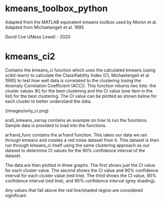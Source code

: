 # kmeans_toolbox_python

Adapted from the MATLAB equivalent kmeans toolbox used by Moron et al. Adapted from Michaelangeli et al. 1995

David Coe
UMass Lowell - 2020

# kmeans_ci2
Contains the kmeans_ci function which uses the calculated kmeans (using scikit-learn) to calculate the Classifiability Index (CI, Michaelangeli et al. 1995) to test how well data is correlated to the clustering (using the Anomaly Correlation Coefficient (ACC)). This function returns two lists: the cluster values (K) for the best clustering and the CI value (one item in the list) for the best clustering. The CI value can be plotted as shown below for each cluster to better understand the data.

(/images/only_ci.png)

era5_kmeans_xarray contains an example on how to run the functions. Sample data is provided to load into the functions.

 

ar1rand_func contains the ar1rand function. This takes our data we ran through kmeans and creates a red noise dataset from it. This dataset is then run through kmeans_ci itself using the same clustering approach as our dataset to determine CI values for the 90% confidence interval of the dataset.

The data are then plotted in three graphs. The first shows just the CI value for each cluster value. The second shows the CI value and 90% confidence interval for each cluster value (red line). The third shows the CI value, 90% confidence interval (red line), and 90% confidence interval (grey shading).

Any values that fall above the red line/shaded region are considered significant.
